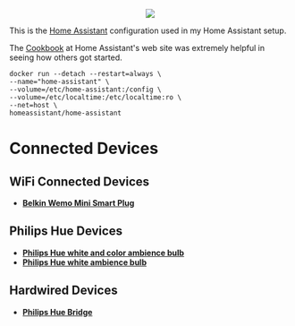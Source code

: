 <p align="center">
<img src="https://github.com/home-assistant/home-assistant-assets/blob/master/loading-screen.gif" />
</p>

This is the [Home Assistant](https://home-assistant.io/) configuration used in my Home Assistant setup.

The [Cookbook](https://www.home-assistant.io/cookbook/) at Home Assistant's web site was extremely helpful in seeing how others got started.

```
docker run --detach --restart=always \
--name="home-assistant" \
--volume=/etc/home-assistant:/config \
--volume=/etc/localtime:/etc/localtime:ro \
--net=host \
homeassistant/home-assistant
```

# Connected Devices

## WiFi Connected Devices

* __[Belkin Wemo Mini Smart Plug](https://www.belkin.com/us/p/P-F7C063/)__

## Philips Hue Devices

* __[Philips Hue white and color ambience bulb](https://www2.meethue.com/en-us/p/hue-white-and-color-ambiance-single-bulb-e26/046677464486)__
* __[Philips Hue white ambience bulb](https://www2.meethue.com/en-us/p/hue-single-bulb-e26/046677461003)__

## Hardwired Devices

* __[Philips Hue Bridge](https://www2.meethue.com/en-us/p/hue-bridge/046677458478)__

